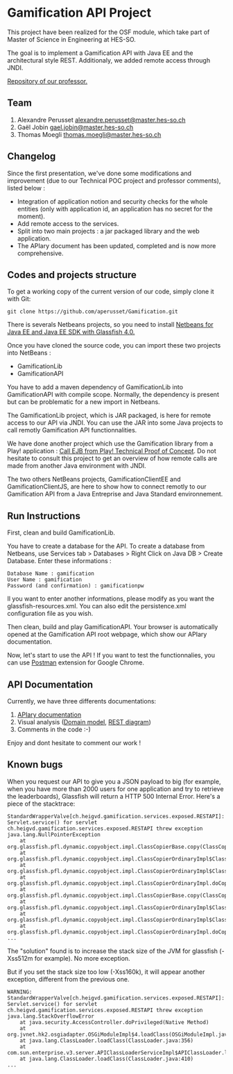 # Gamification API Project

This project have been realized for the OSF module, which take part of Master of Science in Engineering at HES-SO.

The goal is to implement a Gamification API with Java EE and the architectural style REST. Additionaly, we added remote access through JNDI.

[Repository of our professor.](https://github.com/wasadigi/Teaching-MSE-OpenSourceFrameworks)

## Team

1. Alexandre Perusset alexandre.perusset@master.hes-so.ch
2. Gaël Jobin gael.jobin@master.hes-so.ch
3. Thomas Moegli thomas.moegli@master.hes-so.ch

## Changelog

Since the first presentation, we've done some modifications and improvement (due to our Technical POC project and professor comments), listed below :

* Integration of application notion and security checks for the whole entities (only with application id, an application has no secret for the moment).
* Add remote access to the services.
* Split into two main projects : a jar packaged library and the web application.
* The APIary document has been updated, completed and is now more comprehensive.

## Codes and projects structure

To get a working copy of the current version of our code, simply clone it with Git:

```
git clone https://github.com/aperusset/Gamification.git
```

There is severals Netbeans projects, so you need to install [Netbeans for Java EE and Java EE SDK with Glassfish 4.0.](https://netbeans.org/downloads/start.html?platform=windows&lang=en&option=javaee)

Once you have cloned the source code, you can import these two projects into NetBeans :

* GamificationLib
* GamificationAPI

You have to add a maven dependency of GamificationLib into GamificationAPI with compile scope. Normally, the dependency is present but can be problematic for a new import in Netbeans.

The GamificationLib project, which is JAR packaged, is here for remote access to our API via JNDI. You can use the JAR into some Java projects to call remotly Gamification API functionnalities.

We have done another project which use the Gamification library from a Play! application : [Call EJB from Play! Technical Proof of Concept](https://github.com/aperusset/Technical_POC). Do not hesitate to consult this project to get an overview of how remote calls are made from another Java environment with JNDI.

The two others NetBeans projects, GamificationClientEE and GamificationClientJS, are here to show how to connect remotly to our Gamification API from a Java Entreprise and Java Standard environnement.

## Run Instructions

First, clean and build GamificationLib. 

You have to create a database for the API. To create a database from Netbeans, use Services tab > Databases > Right Click on Java DB > Create Database. Enter these informations :

```
Database Name : gamification
User Name : gamification
Password (and confirmation) : gamificationpw
```

Il you want to enter another informations, please modify as you want the glassfish-resources.xml. You can also edit the persistence.xml configuration file as you wish.

Then clean, build and play GamificationAPI. Your browser is automatically opened at the Gamification API root webpage, which show our APIary documentation.

Now, let's start to use the API ! If you want to test the functionnalies, you can use [Postman](https://chrome.google.com/webstore/detail/postman-rest-client/fdmmgilgnpjigdojojpjoooidkmcomcm) extension for Google Chrome.

## API Documentation

Currently, we have three differents documentations:

1. [APIary documentation](http://docs.alexandreperusset.apiary.io)
2. Visual analysis ([Domain model](https://github.com/aperusset/Gamification/blob/master/Domain_Model.png), [REST diagram](https://github.com/aperusset/Gamification/blob/master/REST_Model.png))
3. Comments in the code :-)

Enjoy and dont hesitate to comment our work !

## Known bugs

When you request our API to give you a JSON payload to big (for example, when you have more than 2000 users for one application and try to retrieve the leaderboards), Glassfish will return a HTTP 500 Internal Error.
Here's a piece of the stacktrace:

```
StandardWrapperValve[ch.heigvd.gamification.services.exposed.RESTAPI]:
Servlet.service() for servlet
ch.heigvd.gamification.services.exposed.RESTAPI threw exception
java.lang.NullPointerException
    at
org.glassfish.pfl.dynamic.copyobject.impl.ClassCopierBase.copy(ClassCopierBase.java:131)
    at
org.glassfish.pfl.dynamic.copyobject.impl.ClassCopierOrdinaryImpl$ClassFieldCopierUnsafeImpl$17.copy(ClassCopierOrdinaryImpl.java:810)
    at
org.glassfish.pfl.dynamic.copyobject.impl.ClassCopierOrdinaryImpl$ClassFieldCopierUnsafeImpl.copy(ClassCopierOrdinaryImpl.java:1008)
    at
org.glassfish.pfl.dynamic.copyobject.impl.ClassCopierOrdinaryImpl.doCopy(ClassCopierOrdinaryImpl.java:1128)
    at
org.glassfish.pfl.dynamic.copyobject.impl.ClassCopierBase.copy(ClassCopierBase.java:129)
    at
org.glassfish.pfl.dynamic.copyobject.impl.ClassCopierOrdinaryImpl$ClassFieldCopierUnsafeImpl$17.copy(ClassCopierOrdinaryImpl.java:810)
    at
org.glassfish.pfl.dynamic.copyobject.impl.ClassCopierOrdinaryImpl$ClassFieldCopierUnsafeImpl.copy(ClassCopierOrdinaryImpl.java:1008)
    at
org.glassfish.pfl.dynamic.copyobject.impl.ClassCopierOrdinaryImpl.doCopy(ClassCopierOrdinaryImpl.java:1128)
...
```

The "solution" found is to increase the stack size of the JVM for glassfish (-Xss512m for example). No more exception.

But if you set the stack size too low (-Xss160k), it will appear another exception, different from the previous one.

```
WARNING:   StandardWrapperValve[ch.heigvd.gamification.services.exposed.RESTAPI]: Servlet.service() for servlet ch.heigvd.gamification.services.exposed.RESTAPI threw exception
java.lang.StackOverflowError
	at java.security.AccessController.doPrivileged(Native Method)
	at org.jvnet.hk2.osgiadapter.OSGiModuleImpl$4.loadClass(OSGiModuleImpl.java:430)
	at java.lang.ClassLoader.loadClass(ClassLoader.java:356)
	at com.sun.enterprise.v3.server.APIClassLoaderServiceImpl$APIClassLoader.loadClass(APIClassLoaderServiceImpl.java:238)
	at java.lang.ClassLoader.loadClass(ClassLoader.java:410)
...

```
